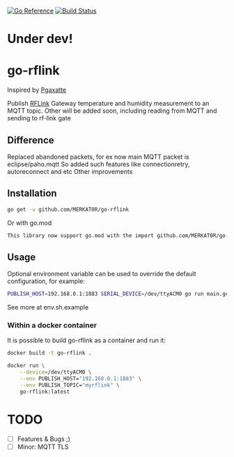 [![Go Reference](https://pkg.go.dev/badge/github.com/MERKAT0R/go-rflink/rflink.svg)](https://pkg.go.dev/github.com/MERKAT0R/go-rflink/rflink)
[![Build Status](https://app.travis-ci.com/MERKAT0R/go-RFLink.svg?branch=master)](https://app.travis-ci.com/MERKAT0R/go-RFLink)

# Under dev!

# go-rflink
Inspired by [Pgaxatte](https://github.com/pgaxatte/go-rflink/)

Publish [RFLink](https://www.rflink.nl/) Gateway temperature and humidity measurement to an MQTT topic.
  Other will be added soon, including reading from MQTT and sending to rf-link gate

## Difference
 Replaced abandoned packets, for ex now main MQTT packet is eclipse/paho.mqtt
 So added such features like connectionretry, autoreconnect and etc
 Other improvements

## Installation

```bash
go get -u github.com/MERKAT0R/go-rflink
```
Or with go.mod
```bash
This library now support go.mod with the import github.com/MERKAT0R/go-rflink/rflink
```

## Usage

Optional environment variable can be used to override the default configuration, for example:

```bash
PUBLISH_HOST=192.168.0.1:1883 SERIAL_DEVICE=/dev/ttyACM0 go run main.go
```
See more at env.sh.example

### Within a docker container

It is possible to build go-rflink as a container and run it:

```bash
docker build -t go-rflink .

docker run \
    --device=/dev/ttyACM0 \
    --env PUBLISH_HOST="192.168.0.1:1883" \
    --env PUBLISH_TOPIC="myrflink" \
    go-rflink:latest
```

# TODO
- [ ] Features & Bugs ;)
- [ ] Minor: MQTT TLS
